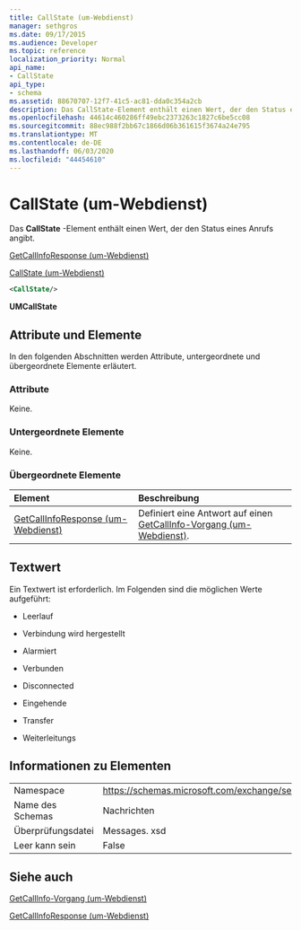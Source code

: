 ```yaml
---
title: CallState (um-Webdienst)
manager: sethgros
ms.date: 09/17/2015
ms.audience: Developer
ms.topic: reference
localization_priority: Normal
api_name:
- CallState
api_type:
- schema
ms.assetid: 88670707-12f7-41c5-ac81-dda0c354a2cb
description: Das CallState-Element enthält einen Wert, der den Status eines Anrufs angibt.
ms.openlocfilehash: 44614c460286ff49ebc2373263c1827c6be5cc08
ms.sourcegitcommit: 88ec988f2bb67c1866d06b361615f3674a24e795
ms.translationtype: MT
ms.contentlocale: de-DE
ms.lasthandoff: 06/03/2020
ms.locfileid: "44454610"
---
```

# <a name="callstate-um-web-service"></a>CallState (um-Webdienst)

Das **CallState** -Element enthält einen Wert, der den Status eines Anrufs angibt. 
  
[GetCallInfoResponse (um-Webdienst)](getcallinforesponse-um-web-service.md)
  
[CallState (um-Webdienst)](callstate-um-web-service.md)
  
```xml
<CallState/>
```

 **UMCallState**
## <a name="attributes-and-elements"></a>Attribute und Elemente

In den folgenden Abschnitten werden Attribute, untergeordnete und übergeordnete Elemente erläutert.
  
### <a name="attributes"></a>Attribute

Keine.
  
### <a name="child-elements"></a>Untergeordnete Elemente

Keine.
  
### <a name="parent-elements"></a>Übergeordnete Elemente

|**Element**|**Beschreibung**|
|:-----|:-----|
|[GetCallInfoResponse (um-Webdienst)](getcallinforesponse-um-web-service.md) <br/> |Definiert eine Antwort auf einen [GetCallInfo-Vorgang (um-Webdienst)](getcallinfo-operation-um-web-service.md).  <br/> |
   
## <a name="text-value"></a>Textwert

Ein Textwert ist erforderlich. Im Folgenden sind die möglichen Werte aufgeführt:
  
- Leerlauf
    
- Verbindung wird hergestellt
    
- Alarmiert
    
- Verbunden
    
- Disconnected
    
- Eingehende
    
- Transfer
    
- Weiterleitungs
    
## <a name="element-information"></a>Informationen zu Elementen

|||
|:-----|:-----|
|Namespace  <br/> |https://schemas.microsoft.com/exchange/services/2006/message  <br/> |
|Name des Schemas  <br/> |Nachrichten  <br/> |
|Überprüfungsdatei  <br/> |Messages. xsd  <br/> |
|Leer kann sein  <br/> |False  <br/> |
   
## <a name="see-also"></a>Siehe auch



[GetCallInfo-Vorgang (um-Webdienst)](getcallinfo-operation-um-web-service.md)
  
[GetCallInfoResponse (um-Webdienst)](getcallinforesponse-um-web-service.md)

